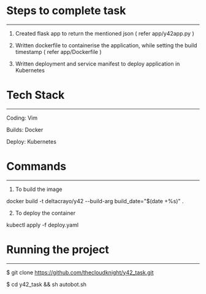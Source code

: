 # Steps to complete task
----------------------

1. Created flask app to return the mentioned json ( refer app/y42app.py )

2. Written dockerfile to containerise the application, while setting the build timestamp ( refer app/Dockerfile )

3. Written deployment and service manifest to deploy application in Kubernetes 



# Tech Stack
-----------

Coding: Vim

Builds: Docker

Deploy: Kubernetes 


# Commands
--------

1. To build the image

docker build -t deltacrayo/y42 --build-arg build_date="$(date +%s)" .


2. To deploy the container

kubectl apply -f deploy.yaml


# Running the project
-------------------

$ git clone https://github.com/thecloudknight/y42_task.git


$ cd y42_task && sh autobot.sh 
